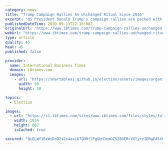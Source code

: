 ```yaml
---
category: news
title: "Trump Campaign Rallies An Unchanged Ritual Since 2016"
excerpt: "US President Donald Trump's campaign rallies are packed with familiar rituals, classic chants and routines. They are essentially the same as the Republican billionaire's 2016 campaign, giving a sense of traveling through time,"
publishedDateTime: 2020-09-13T22:16:00Z
originalUrl: "https://www.ibtimes.com/trump-campaign-rallies-unchanged-ritual-2016-3045051"
webUrl: "https://www.ibtimes.com/trump-campaign-rallies-unchanged-ritual-2016-3045051"
type: article
quality: 45
heat: 45
published: false

provider:
  name: International Business Times
  domain: ibtimes.com
  images:
    - url: "https://smartableai.github.io/election/assets/images/organizations/ibtimes.com-50x50.jpg"
      width: 50
      height: 50

topics:
  - Election

images:
  - url: "https://s1.ibtimes.com/sites/www.ibtimes.com/files/styles/full/public/2020/09/13/us-president-donald-trump-speaks-during-a-campaign.jpg"
    width: 1024
    height: 682
    isCached: true

secured: "QcELWY1BxWsDoD2s2s4axLK7QH0flPgGbHJnmOZ5Z8OEMrVXly+zIDRgEA5XGKJgCNbqon6Xgo4s8pY+i1N7ACh9449SBXPfuJ/nO2Q7ZlwiVW0RsJQ6p/rxTaGnh3Qx4MxHALjygOsd+Bv/lF50kKI4uDNP8/MnpgrD6Z2/wRdfLeBdFpLkOPgt2oWI+yGfE/vxlpJ/9JCUGAIEC6MbbFVfH3csK2hXLQxAQeTf/EytI56E7XnF5ehyJ57zmqXu3Zvb6ud0OfhO9DNnTxoDmr9twopZuPEpWZ4hqJpvd1hgakQxTuw3VwvubzVVc12lrEkvIFwtI/n7xQBpGYZgvQUhmnT4B/91n8UeJlWa21A=;1P5oapEqbSiXe1KViUDv/Q=="
---
```



